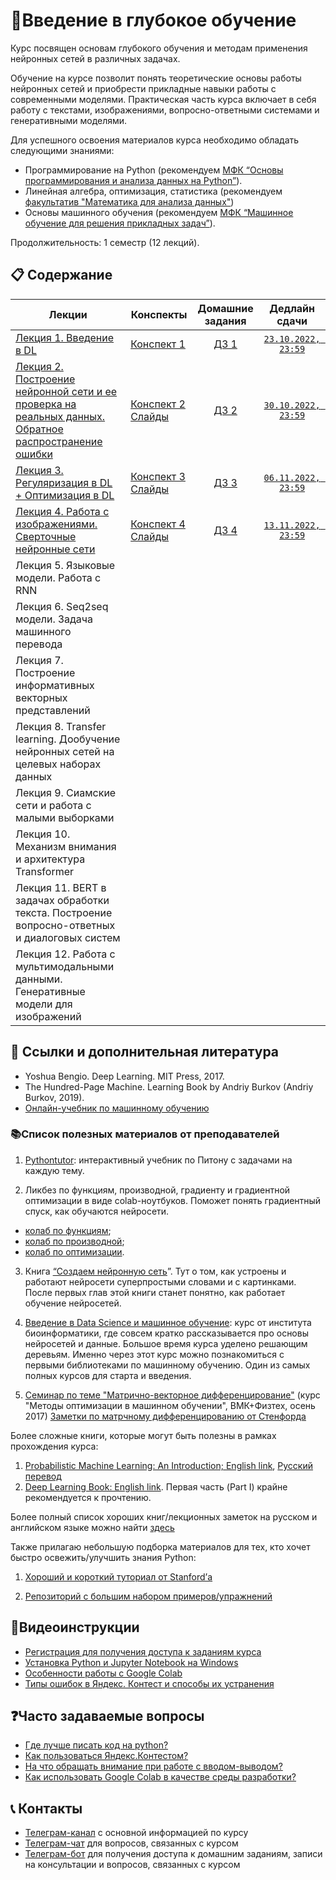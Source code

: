 # 🧬Введение в глубокое обучение

Курс посвящен основам глубокого обучения и методам применения нейронных сетей в различных задачах.

Обучение на курсе позволит понять теоретические основы работы нейронных сетей и приобрести прикладные навыки работы с современными моделями. Практическая часть курса включает в себя работу с текстами, изображениями, вопросно-ответными системами и генеративными моделями.

Для успешного освоения материалов курса необходимо обладать следующими знаниями:

* Программирование на Python (рекомендуем [МФК “Основы программирования и анализа данных на Python”](https://teach-in.ru/course/python-programming-and-data-analysis-basics)).
* Линейная алгебра, оптимизация, статистика (рекомендуем [факультатив "Математика для анализа данных"](https://teach-in.ru/course/mathematics-for-data-analysis-p1))
* Основы машинного обучения (рекомендуем [МФК “Машинное обучение для решения прикладных задач”](https://youtube.com/playlist?list=PLcsjsqLLSfNAri43suoDrZBVrUsqDIonL)).

Продолжительность: 1 семестр (12 лекций).

## 📋 Содержание

Лекции | Конспекты | Домашние задания | Дедлайн сдачи
|----|----|:----:|:----:|
| [Лекция 1. Введение в DL](https://youtu.be/bTdDhAFKPZc)| [Конспект 1](https://colab.research.google.com/drive/1oY4yysrlNVNqWuB6la0LrrABz-Y-lKj6?usp=sharing)|[ДЗ 1](https://contest.yandex.ru/contest/40977/enter/) | [`23.10.2022, 23:59`](https://t.me/c/1684649676/11)|
| [Лекция 2. Построение нейронной сети и ее проверка на реальных данных. Обратное распространение ошибки](https://youtu.be/eNLIN5b96pE)| [Конспект 2](https://colab.research.google.com/drive/11N4BfAlA5xKsJ6KkJ6eGiO7U-UZH58w3?usp=sharing) [Слайды](https://drive.google.com/file/d/1Cw7xlnTRmjC28LLcUh1Aud3Qh5WQgC4g/view?usp=sharing)|[ДЗ 2](https://contest.yandex.ru/contest/41292/enter/) | [`30.10.2022, 23:59`](https://t.me/c/1684649676/19)|
| [Лекция 3. Регуляризация в DL + Оптимизация в DL](https://youtu.be/Ql00acFsEhE)| [Конспект 3](https://colab.research.google.com/drive/1VnVuI0Bic7T6WE6eHjrnsGUTPiUl17jS?usp=sharing) [Слайды](https://drive.google.com/file/d/1OibRGXexJhSq6ID7zIwNSliJGUrBliFr/view?usp=sharing)|[ДЗ 3](https://contest.yandex.ru/contest/41716/problems/) | [`06.11.2022, 23:59`](https://t.me/c/1684649676/23)|
| [Лекция 4. Работа с изображениями. Сверточные нейронные сети](https://youtu.be/xkuJ3TkFlGA)| [Конспект 4](https://colab.research.google.com/drive/1ZMu6C3ZEt3kCSDBNWGM6sicXL5-EhSve?usp=sharing) [Слайды](https://drive.google.com/file/d/17kITkKcbRhMROFjL0AZXIzgOcWjLUahN/view?usp=sharing)|[ДЗ 4](https://contest.yandex.ru/contest/42011/problems/) | [`13.11.2022, 23:59`](https://t.me/c/1684649676/30)|
| Лекция 5. Языковые модели. Работа с RNN||||
| Лекция 6. Seq2seq модели. Задача машинного перевода||||
| Лекция 7. Построение информативных векторных представлений||||
| Лекция 8. Transfer learning. Дообучение нейронных сетей на целевых наборах данных||||
| Лекция 9. Сиамские сети и работа с малыми выборками||||
| Лекция 10. Механизм внимания и архитектура Transformer||||
| Лекция 11. BERT в задачах обработки текста. Построение вопросно-ответных и диалоговых систем||||
| Лекция 12. Работа с мультимодальными данными. Генеративные модели для изображений||||

## 📝 Ссылки и дополнительная литература

* Yoshua Bengio. Deep Learning. MIT Press, 2017.
* The Hundred-Page Machine. Learning Book by Andriy Burkov (Andriy Burkov, 2019).
* [Онлайн-учебник по машинному обучению](https://academy.yandex.ru/dataschool/book)

### 📚Список полезных материалов от преподавателей

1. [Pythontutor](https://pythontutor.ru/): интерактивный учебник по Питону с задачами на каждую тему.

2. Ликбез по функциям, производной, градиенту и градиентной оптимизации в виде colab-ноутбуков. Поможет понять градиентный спуск, как обучаются нейросети. 
* [колаб по функциям](https://colab.research.google.com/drive/1Qc18v4byGmYFqUaJbmMEwRq5MSpmZmuh?usp=sharing);
* [колаб по производной](https://colab.research.google.com/drive/1Etz36ELaIoqOoDR_gbLVn3HsMfxtbK2Q?usp=sharing);
* [колаб по оптимизации](https://colab.research.google.com/drive/1I73AiHtN0XvXCgCMj1oLKZTNw4CRDdTL?usp=sharing).

3. Книга [“Создаем нейронную сеть](https://vk.com/doc44301783_578949209?hash=GF6d6zgN2oXiFi8S66dzZg7eCV3cTi5SZykZoQMTxwD)”. Тут о том, как устроены и работают нейросети суперпростыми словами и с картинками. После первых глав этой книги станет понятно, как работает обучение нейросетей.

4. [Введение в Data Science и машинное обучение](https://stepik.org/course/4852/info): курс от института биоинформатики, где совсем кратко рассказывается про основы нейросетей и данные. Большое время курса уделено решающим деревьям. Именно через этот курс можно познакомиться с первыми библиотеками по машинному обучению. Один из самых полных курсов для старта и введения.

5. [Семинар по теме "Матрично-векторное дифференцирование"](http://www.machinelearning.ru/wiki/images/5/50/MOMO17_Seminar2.pdf) (курс "Методы оптимизации в машинном обучении", ВМК+Физтех, осень 2017)
   [Заметки по матрчному дифференцированию от Стенфорда](http://cs231n.stanford.edu/vecDerivs.pdf)

Более сложные книги, которые могут быть полезны в рамках прохождения курса:
1. [Probabilistic Machine Learning: An Introduction; English link](https://probml.github.io/pml-book/book1.html), [Русский перевод](https://dmkpress.com/catalog/computer/data/978-5-93700-119-1/)
2. [Deep Learning Book: English link](https://www.deeplearningbook.org/). Первая часть (Part I) крайне рекомендуется к прочтению.

Более полный список хороших книг/лекционных заметок на русском и английском языке можно найти [здесь](https://github.com/girafe-ai/ml-course/blob/master/extra_materials.md)


Также прилагаю небольшую подборка материалов для тех, кто хочет быстро освежить/улучшить знания Python:

1. [Хороший и короткий туториал от Stanford’а](http://cs231n.github.io/python-numpy-tutorial/)

2. [Репозиторий с большим набором примеров/упражнений](https://gitlab.erc.monash.edu.au/andrease/Python4Maths/tree/master)

## 🎥Видеоинструкции

* [Регистрация для получения доступа к заданиям курса](https://youtu.be/R1_Xzr3Eyso )
* [Установка Python и Jupyter Notebook на Windows](https://youtu.be/fVu3OjCfVps)
* [Особенности работы с Google Colab ](https://youtu.be/0UeZYtVN7R8)
* [Типы ошибок в Яндекс. Контест и способы их устранения ](https://disk.yandex.ru/i/cSHfi_NXpcDDuw)

## ❓Часто задаваемые вопросы

* [Где лучше писать код на python?](./instructions/IDE-review.md)
* [Как пользоваться Яндекс.Контестом?](./instructions/yandex_contest.md)
* [На что обращать внимание при работе с вводом-выводом?](./instructions/input-output.md)
* [Как использовать Google Colab в качестве среды разработки?](./instructions/GoogleColab.md)

## 📞 Контакты
* [Телеграм-канал](https://t.me/+p52yYKfqD040NGMy) с основной информацией по курсу
* [Телеграм-чат](https://t.me/+UcXax0tW_3JhZmJi) для вопросов, связанных с курсом
* [Телеграм-бот](https://t.me/msumfk_bot) для получения доступа к домашним заданиям, записи на консультации и вопросов, связанных с курсом
